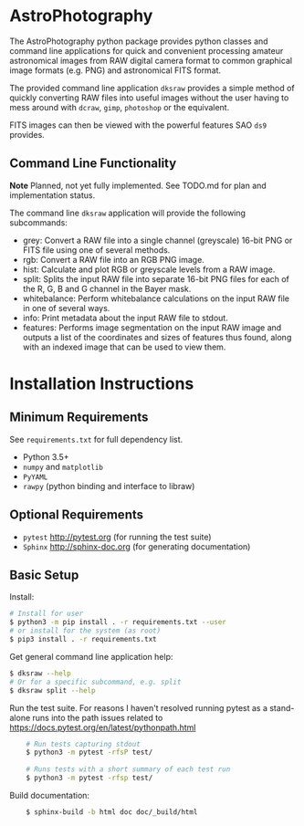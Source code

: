 # AstroPhotography

The AstroPhotography python package provides python classes and command line 
applications for quick and convenient processing amateur astronomical images
from RAW digital camera format to common graphical image formats (e.g. PNG)
and astronomical FITS format.

The provided command line application `dksraw` provides a simple method of
quickly converting RAW files into useful images without the user having 
to mess around with `dcraw`, `gimp`, `photoshop` or the equivalent.

FITS images can then be viewed with the powerful features SAO `ds9`
provides.

## Command Line Functionality

**Note** Planned, not yet fully implemented. See TODO.md for plan and
implementation status.

The command line `dksraw` application will provide the following subcommands:
- grey: Convert a RAW file into a single channel (greyscale) 16-bit PNG or 
        FITS file using one of several methods.
- rgb: Convert a RAW file into an RGB PNG image.
- hist: Calculate and plot RGB or greyscale levels from a RAW image. 
- split: Splits the input RAW file into separate 16-bit PNG files for each
         of the R, G, B and G channel in the Bayer mask.
- whitebalance: Perform whitebalance calculations on the input RAW file in one
                of several ways.
- info: Print metadata about the input RAW file to stdout.
- features: Performs image segmentation on the input RAW image and outputs a
            list of the coordinates and sizes of features thus found, along
            with an indexed image that can be used to view them.

# Installation Instructions

## Minimum Requirements

See `requirements.txt` for full dependency list.
- Python 3.5+
- `numpy` and `matplotlib`
- `PyYAML`
- `rawpy` (python binding and interface to libraw)


## Optional Requirements

- `pytest` http://pytest.org (for running the test suite)
- `Sphinx` http://sphinx-doc.org (for generating documentation)


## Basic Setup

Install:

```bash
# Install for user
$ python3 -m pip install . -r requirements.txt --user
# or install for the system (as root)
$ pip3 install . -r requirements.txt
```

Get general command line application help:

```bash
$ dksraw --help
# Or for a specific subcommand, e.g. split
$ dksraw split --help
```

Run the test suite. For reasons I haven't resolved running pytest as a stand-alone
runs into the path issues related to https://docs.pytest.org/en/latest/pythonpath.html

```bash
    # Run tests capturing stdout
    $ python3 -m pytest -rfsP test/
    
    # Runs tests with a short summary of each test run
    $ python3 -m pytest -rfsp test/
```

Build documentation:

```bash
    $ sphinx-build -b html doc doc/_build/html
```
